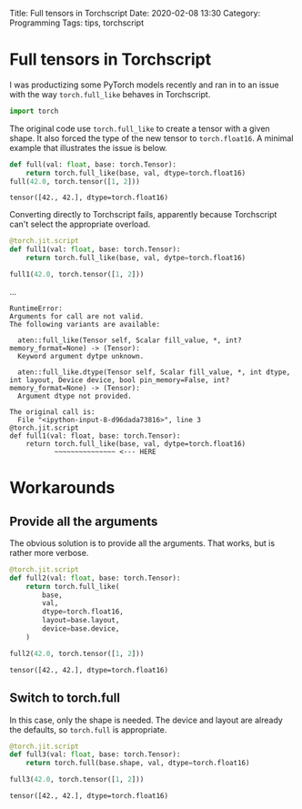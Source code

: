 Title: Full tensors in Torchscript
Date: 2020-02-08 13:30
Category: Programming
Tags: tips, torchscript

# Full tensors in Torchscript

I was productizing some PyTorch models recently and ran in to an issue with the way `torch.full_like` behaves in Torchscript.


```python
import torch
```

The original code use `torch.full_like` to create a tensor with a given shape.  It also forced the type of the new tensor to `torch.float16`.  A minimal example that illustrates the issue is below.


```python
def full(val: float, base: torch.Tensor):
    return torch.full_like(base, val, dtype=torch.float16)
full(42.0, torch.tensor([1, 2]))
```




    tensor([42., 42.], dtype=torch.float16)



Converting directly to Torchscript fails, apparently because Torchscript can't select the appropriate overload.


```python
@torch.jit.script
def full1(val: float, base: torch.Tensor):
    return torch.full_like(base, val, dytpe=torch.float16)

full1(42.0, torch.tensor([1, 2]))
```
...

    RuntimeError: 
    Arguments for call are not valid.
    The following variants are available:
      
      aten::full_like(Tensor self, Scalar fill_value, *, int? memory_format=None) -> (Tensor):
      Keyword argument dytpe unknown.
      
      aten::full_like.dtype(Tensor self, Scalar fill_value, *, int dtype, int layout, Device device, bool pin_memory=False, int? memory_format=None) -> (Tensor):
      Argument dtype not provided.
    
    The original call is:
      File "<ipython-input-8-d96dada73816>", line 3
    @torch.jit.script
    def full1(val: float, base: torch.Tensor):
        return torch.full_like(base, val, dytpe=torch.float16)
               ~~~~~~~~~~~~~~~ <--- HERE



# Workarounds

## Provide all the arguments

The obvious solution is to provide all the arguments.  That works, but is rather more verbose.


```python
@torch.jit.script
def full2(val: float, base: torch.Tensor):
    return torch.full_like(
        base,
        val,
        dtype=torch.float16,
        layout=base.layout,
        device=base.device,
    )

full2(42.0, torch.tensor([1, 2]))
```




    tensor([42., 42.], dtype=torch.float16)



## Switch to torch.full

In this case, only the shape is needed.  The device and layout are already the defaults, so `torch.full` is appropriate.


```python
@torch.jit.script
def full3(val: float, base: torch.Tensor):
    return torch.full(base.shape, val, dtype=torch.float16)

full3(42.0, torch.tensor([1, 2]))
```




    tensor([42., 42.], dtype=torch.float16)



